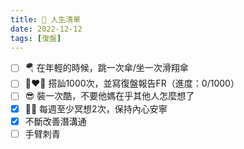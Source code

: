 ```yaml
---
title: 🧾 人生清單
date: 2022-12-12
tags: [復盤]
---
```


- [ ] 🪂 在年輕的時候，跳一次傘/坐一次滑翔傘
- [ ] 👩‍❤️‍👨 搭訕1000次，並寫復盤報告FR（進度：0/1000）
- [ ] 😎 裝一次酷，不要他媽在乎其他人怎麼想了
- [x] 🧘‍♂️ 每週至少冥想2次，保持內心安寧
- [x] 不斷改善潛溝通
- [ ] 手臂刺青
